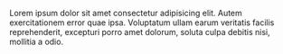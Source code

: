 Lorem ipsum dolor sit amet consectetur adipisicing elit. Autem exercitationem error quae ipsa. Voluptatum ullam earum veritatis facilis reprehenderit, excepturi porro amet dolorum, soluta culpa debitis nisi, mollitia a odio.
